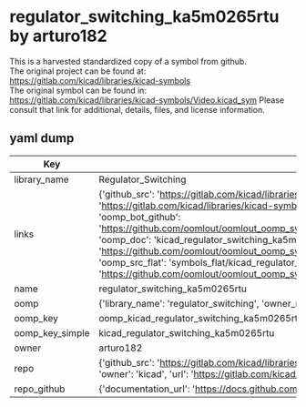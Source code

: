 # regulator_switching_ka5m0265rtu by arturo182  
This is a harvested standardized copy of a symbol from github.  
The original project can be found at:  
https://gitlab.com/kicad/libraries/kicad-symbols  
The original symbol can be found in:
https://gitlab.com/kicad/libraries/kicad-symbols/Video.kicad_sym
Please consult that link for additional, details, files, and license information.  
## yaml dump  
| Key | Value |  
| --- | --- |  
| library_name | Regulator_Switching |  
| links | {'github_src': 'https://gitlab.com/kicad/libraries/kicad-symbols/Video.kicad_sym', 'github_src_repo': 'https://gitlab.com/kicad/libraries/kicad-symbols', 'oomp_bot': 'kicad_regulator_switching_ka5m0265rtu/working', 'oomp_bot_github': 'https://github.com/oomlout/oomlout_oomp_symbol_bot/tree/main/kicad_regulator_switching_ka5m0265rtu/working', 'oomp_doc': 'kicad_regulator_switching_ka5m0265rtu/working', 'oomp_doc_github': 'https://github.com/oomlout/oomlout_oomp_symbol_doc/tree/main/kicad_regulator_switching_ka5m0265rtu/working', 'oomp_src_flat': 'symbols_flat/kicad_regulator_switching_ka5m0265rtu/working', 'oomp_src_flat_github': 'https://github.com/oomlout/oomlout_oomp_symbol_src/tree/main/kicad_regulator_switching_ka5m0265rtu/working'} |  
| name | regulator_switching_ka5m0265rtu |  
| oomp | {'library_name': 'regulator_switching', 'owner_name': 'kicad', 'symbol_name': 'regulator_switching_ka5m0265rtu'} |  
| oomp_key | oomp_kicad_regulator_switching_ka5m0265rtu |  
| oomp_key_simple | kicad_regulator_switching_ka5m0265rtu |  
| owner | arturo182 |  
| repo | {'github_src': 'https://gitlab.com/kicad/libraries/kicad-symbols/Video.kicad_sym', 'name': 'libraries/kicad-symbols', 'owner': 'kicad', 'url': 'https://gitlab.com/kicad/libraries/kicad-symbols'} |  
| repo_github | {'documentation_url': 'https://docs.github.com/rest/repos/repos#get-a-repository', 'message': 'Not Found'} |  

